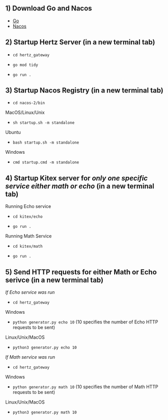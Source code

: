 ## 1) Download Go and Nacos

- [Go](https://go.dev/dl/)
- [Nacos](https://nacos.io/en-us/docs/quick-start.html)


## 2) Startup Hertz Server (in a new terminal tab)

- `cd hertz_gateway`

- `go mod tidy`

- `go run .`



## 3) Startup Nacos Registry (in a new terminal tab)

- `cd nacos-2/bin`

MacOS/Linux/Unix
- `sh startup.sh -m standalone`

Ubuntu
- `bash startup.sh -m standalone`

Windows
- `cmd startup.cmd -m standalone`

## 4) Startup Kitex server for *only one specific service either math or echo* (in a new terminal tab)

Running Echo service
- `cd kitex/echo`

- `go run .`


Running Math Service
- `cd kitex/math`

- `go run .`


## 5) Send HTTP requests for either Math or Echo serivce (in a new terminal tab)

*If Echo service was run*
- `cd hertz_gateway`

Windows
- `python generator.py echo 10` (10 specifies the number of Echo HTTP requests to be sent) 

Linux/Unix/MacOS
- `python3 generator.py echo 10`

*If Math service was run*
- `cd hertz_gateway`

Windows
- `python generator.py math 10` (10 specifies the number of Math HTTP requests to be sent) 

Linux/Unix/MacOS
- `python3 generator.py math 10`

